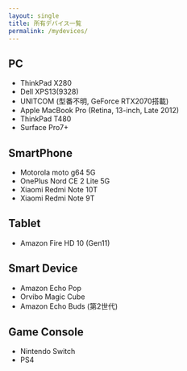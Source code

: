 ```yaml
---
layout: single
title: 所有デバイス一覧
permalink: /mydevices/
---
```

## PC
* ThinkPad X280
* Dell XPS13(9328)
* UNITCOM (型番不明, GeForce RTX2070搭載)
* Apple MacBook Pro (Retina, 13-inch, Late 2012)
* ThinkPad T480
* Surface Pro7+

## SmartPhone
* Motorola moto g64 5G
* OnePlus Nord CE 2 Lite 5G
* Xiaomi Redmi Note 10T
* Xiaomi Redmi Note 9T

## Tablet
* Amazon Fire HD 10 (Gen11)

## Smart Device
* Amazon Echo Pop
* Orvibo Magic Cube
* Amazon Echo Buds (第2世代)

## Game Console
* Nintendo Switch
* PS4